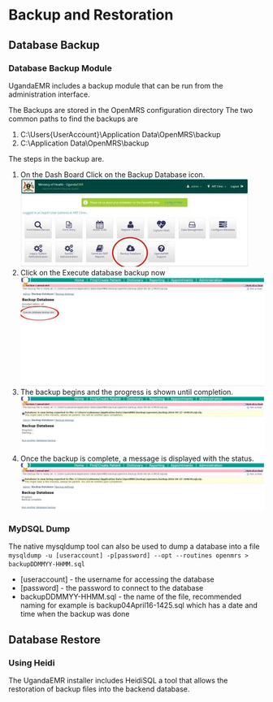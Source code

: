 # Backup and Restoration 
## Database Backup
### Database Backup Module 
UgandaEMR includes a backup module that can be run from the administration interface. 

The Backups are stored in the OpenMRS configuration directory
The two common paths to find the backups are
1. C:\Users\{UserAccount}\Application Data\OpenMRS\backup
2. C:\Application Data\OpenMRS\backup

The steps in the backup are.
1. On the Dash Board Click on the Backup Database icon.
![Dash Board backup button](images/backup/backup1.0.jpg)
2. Click on the Execute database backup now
![](images/backup/backup2.jpg)
3. The backup begins and the progress is shown until completion.
![Backup in progress](images/backup/backup3.jpg)
4. Once the backup is complete, a message is displayed with the status.
![Backup complete](images/backup/backup4.jpg)

### MyDSQL Dump
The native mysqldump tool can also be used to dump a database into a file 
`mysqldump -u [useraccount] -p[password] --opt --routines openmrs > backupDDMMYY-HHMM.sql`
* [useraccount] - the username for accessing the database
* [password] - the password to connect to the database
* backupDDMMYY-HHMM.sql - the name of the file, recommended naming for example is backup04April16-1425.sql which has a date and time when the backup was done

## Database Restore 
### Using Heidi
The UgandaEMR installer includes HeidiSQL a tool that allows the restoration of backup files into the backend database. 